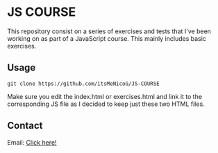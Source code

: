# JS COURSE

This repository consist on a series of exercises and tests that I've been working on as part of a JavaScript course. This mainly includes basic exercises. 

## Usage

```git
git clone https://github.com/itsMeNicoG/JS-COURSE
```
Make sure you edit the index.html or exercises.html and link it to the corresponding JS file as I decided to keep just these two HTML files.

## Contact

Email: [Click here!](mailto:nicolasgongora28@gmail.com?subject=[GitHub])